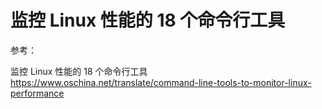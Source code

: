 # 监控 Linux 性能的 18 个命令行工具

参考：

监控 Linux 性能的 18 个命令行工具  https://www.oschina.net/translate/command-line-tools-to-monitor-linux-performance

